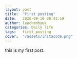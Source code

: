 ```yaml
---
layout: post
title:  "First posting"
date:   2020-09-10 08:43:59
author: leechanhyuk
categories: Daily life
tags:	first_posting
cover:  "/assets/instacode.png"
---
```


this is my first post.

